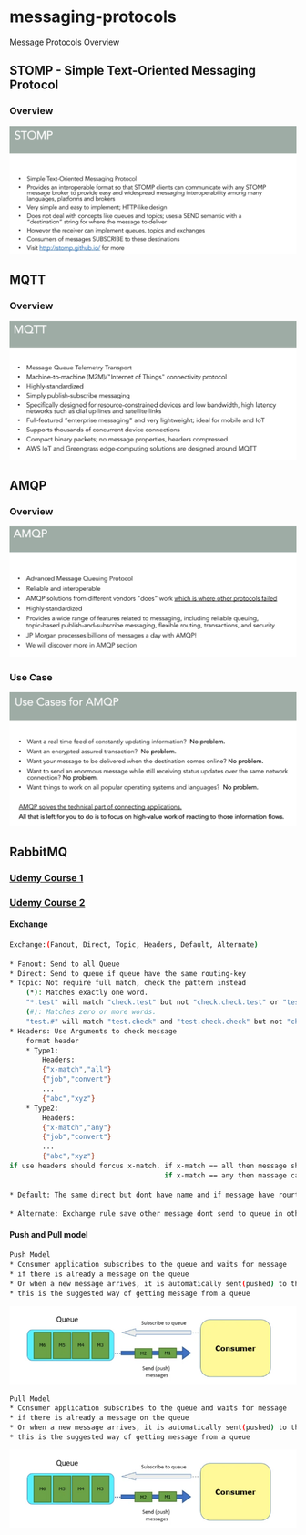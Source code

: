 # messaging-protocols
Message Protocols Overview

## STOMP - Simple Text-Oriented Messaging Protocol
### Overview
<img src="Image/STOMP.png" alt="STOMP" >

## MQTT
### Overview
<img src="Image/MQTT.png" alt="MQTT" >

## AMQP
### Overview
<img src="Image/AMQP.png" alt="AMQP" >

### Use Case
<img src="Image/UseCaseForAMQP.png" alt="Use Case" >

## RabbitMQ
### [Udemy Course 1](https://www.udemy.com/course/learn-rabbitmq-asynchronous-messaging-with-java-and-spring/)
### [Udemy Course 2](https://www.udemy.com/course/rabbitmq-and-messaging-concepts/)

#### Exchange
```bash
Exchange:(Fanout, Direct, Topic, Headers, Default, Alternate)

* Fanout: Send to all Queue
* Direct: Send to queue if queue have the same routing-key
* Topic: Not require full match, check the pattern instead 
    (*): Matches exactly one word.
    "*.test" will match "check.test" but not "check.check.test" or "test.check"
    (#): Matches zero or more words.
    "test.#" will match "test.check" and "test.check.check" but not "check.test"
* Headers: Use Arguments to check message
    format header
    * Type1:
        Headers:
        {"x-match","all"}
        {"job","convert"}
        ...
        {"abc","xyz"}
    * Type2:
        Headers:
        {"x-match","any"}
        {"job","convert"}
        ...
        {"abc","xyz"}
if use headers should forcus x-match. if x-match == all then message should the same header to pass 
                                      if x-match == any then massage can the same one arguments

* Default: The same direct but dont have name and if message have rourting-key the same name queue then pass

* Alternate: Exchange rule save other message dont send to queue in other exchange (if exchange want cover miss message can add "alternate-exchange" key for an exchange ). fanout exchanges, which do not perform any filtering, are good for using as an "alternate exchange"
```

#### Push and Pull model

```bash
Push Model
* Consumer application subscribes to the queue and waits for message
* if there is already a message on the queue
* Or when a new message arrives, it is automatically sent(pushed) to the consumer application.
* this is the suggested way of getting message from a queue
```

<img src="Image/PushModel.png" alt="Push Model" >

```bash
Pull Model
* Consumer application subscribes to the queue and waits for message
* if there is already a message on the queue
* Or when a new message arrives, it is automatically sent(pushed) to the consumer application.
* this is the suggested way of getting message from a queue
```
<img src="Image/PushModel.png" alt="Push Model" >

